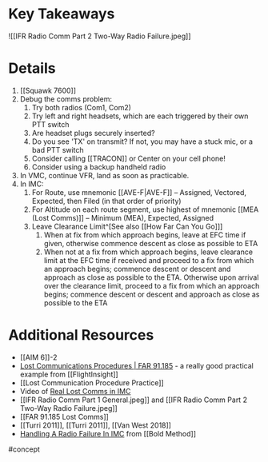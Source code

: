 # Key Takeaways
![[IFR Radio Comm Part 2 Two-Way Radio Failure.jpeg]]

# Details
1. [[Squawk 7600]]
2. Debug the comms problem:
	1. Try both radios (Com1, Com2)
	2. Try left and right headsets, which are each triggered by their own PTT switch
	3. Are headset plugs securely inserted?
	4. Do you see 'TX' on transmit? If not, you may have a stuck mic, or a bad PTT switch
	5. Consider calling [[TRACON]] or Center on your cell phone!
	6. Consider using a backup handheld radio
3. In VMC, continue VFR, land as soon as practicable. 
4. In IMC: 
	1. For Route, use mnemonic [[AVE-F|AVE-F]] – Assigned, Vectored, Expected, then Filed (in that order of priority) 
	2. For Altitude on each route segment, use highest of mnemonic [[MEA (Lost Comms)]] – Minimum (MEA), Expected, Assigned 
	3. Leave Clearance Limit^[See also [[How Far Can You Go]]]
		1. When at fix from which approach begins, leave at EFC time if given, otherwise commence descent as close as possible to ETA
		2. When not at a fix from which approach begins, leave clearance limit at the EFC time if received and proceed to a fix from which an approach begins; commence descent or descent and approach as close as possible to the ETA. Otherwise upon arrival over the clearance limit, proceed to a fix from which an approach begins; commence descent or descent and approach as close as possible to the ETA

# Additional Resources
- [[AIM 6]]-2
- [Lost Communications Procedures | FAR 91.185](https://www.youtube.com/watch?v=RNVh1QtHrQs) - a really good practical example from [[FlightInsight]]
- [[Lost Communication Procedure Practice]]
- Video of [Real Lost Comms in IMC](https://pilotworkshop.com/lost-comm-imc-video/)
- [[IFR Radio Comm Part 1 General.jpeg]] and [[IFR Radio Comm Part 2 Two-Way Radio Failure.jpeg]]
- [[FAR 91.185 Lost Comms]]
- [[Turri 2011]], [[Turri 2011]], [[Van West 2018]]
- [Handling A Radio Failure In IMC](https://www.boldmethod.com/learn-to-fly/regulations/handling-a-radio-failure-in-imc/) from [[Bold Method]]

#concept
